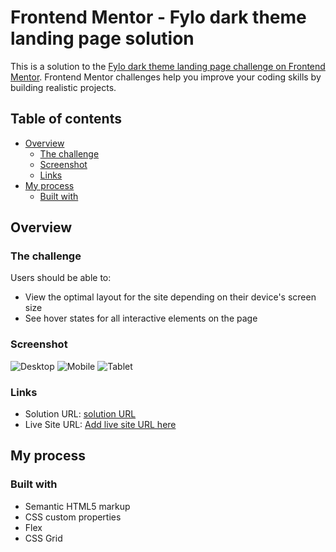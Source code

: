 # Frontend Mentor - Fylo dark theme landing page solution

This is a solution to the [Fylo dark theme landing page challenge on Frontend Mentor](https://www.frontendmentor.io/challenges/fylo-dark-theme-landing-page-5ca5f2d21e82137ec91a50fd). Frontend Mentor challenges help you improve your coding skills by building realistic projects. 

## Table of contents

- [Overview](#overview)
  - [The challenge](#the-challenge)
  - [Screenshot](#screenshot)
  - [Links](#links)
- [My process](#my-process)
  - [Built with](#built-with)

## Overview

### The challenge

Users should be able to:

- View the optimal layout for the site depending on their device's screen size
- See hover states for all interactive elements on the page

### Screenshot

![Desktop](./solution/fylo%20dark%20theme%20desktop.png)
![Mobile](/solution/fylo%20dark%20theme%20mobile.png)
![Tablet](/solution/fylo%20dark%20theme%20tablet.png)
### Links

- Solution URL: [solution URL](https://github.com/ChelseaChanu/Fylo-Landing-Page)
- Live Site URL: [Add live site URL here](https://chelseachanu.github.io/Fylo-Landing-Page/)

## My process

### Built with

- Semantic HTML5 markup
- CSS custom properties
- Flex
- CSS Grid

